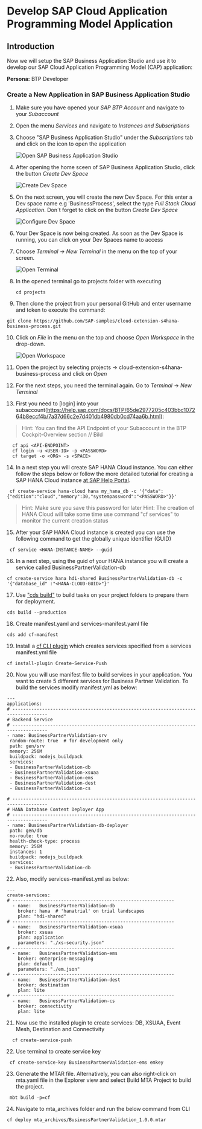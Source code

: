 # Develop SAP Cloud Application Programming Model Application

## Introduction

Now we will setup the SAP Business Application Studio and use it to develop our SAP Cloud Application Programming Model (CAP) application:

**Persona:** BTP Developer

### Create a New Application in SAP Business Application Studio

1.	Make sure you have opened your *SAP BTP Account* and navigate to your *Subaccount* 
   
2.	Open the menu *Services* and navigate to *Instances and Subscriptions*
   
3.	Choose "SAP Business Application Studio" under the *Subscriptions* tab and click on the icon to open the application
     
     ![Open SAP Business Application Studio](./images/dev-cap-app-1.png)
 
4.	 After opening the home sceen of SAP Business Application Studio, click the button *Create Dev Space*

     ![Create Dev Space](./images/dev-cap-app-3.png)
 
5.	On the next screen, you will create the new Dev Space. For this enter a Dev space name e.g 'BusinessProcess', select the type *Full Stack Cloud Application*.
    Don´t forget to click on the button *Create Dev Space*

      ![Configure Dev Space](./images/dev-cap-app-4.png)
      
 
6.	Your Dev Space is now being created. As soon as the Dev Space is running, you can click on your Dev Spaces name to access

7.	Choose *Terminal -> New Terminal* in the menu on the top of your screen.

    ![Open Terminal](./images/dev-cap-app-5.png)
 
8. In the opened terminal go to projects folder with executing
   
   ``` 
   cd projects
   ``` 
 
9.	 Then clone the project from your personal GitHub and enter username and token to execute the command: 
   ``` 
   git clone https://github.com/SAP-samples/cloud-extension-s4hana-business-process.git
   ``` 
 
10.	Click on *File* in the menu on the top and choose *Open Workspace* in the drop-down.

    ![Open Workspace](./images/dev-cap-app-7.png)
 
11.	 Open the project by selecting projects -> cloud-extension-s4hana-business-process and click on *Open*
 
12. For the next steps, you need the terminal again. Go to *Terminal* -> *New Terminal*
     
13. First you need to [login] into your subaccount(https://help.sap.com/docs/BTP/65de2977205c403bbc107264b8eccf4b/7a37d66c2e7d401db4980db0cd74aa6b.html):
> Hint: You can find the API Endpoint of your Subaccount in the BTP Cockpit-Overview section
 // Bild
 
  ``` 
    cf api <API-ENDPOINT>
    cf login -u <USER-ID> -p <PASSWORD>
    cf target -o <ORG> -s <SPACE>
  ```
         

14. In a next step you will create SAP HANA Cloud instance. You can either follow the steps below or follow the more detailed tutorial for creating a SAP HANA Cloud instance [at SAP Help Portal](https://help.sap.com/docs/HANA_CLOUD/db19c7071e5f4101837e23f06e576495/03982b3b93664f089b084713285e3c81.html?locale=en-US&state=DRAFT&version=2020_04_QRC).

 ```
  cf create-service hana-cloud hana my_hana_db -c '{"data":{"edition":"cloud","memory":30,"systempassword":"<PASSWORD>"}}'
 ```
 > Hint: Make sure you save this password for later
 > Hint: The creation of HANA Cloud will take some time use command "cf services" to monitor the current creation status

15. After your SAP HANA Cloud instance is created you can use the following command to get the globally unique identifier (GUID)
  ``` 
   cf service <HANA-INSTANCE-NAME> --guid
  ``` 

16. In a next step, using the guid of your HANA instance you will create a service called BusinessPartnerValidation-db

  ```  
  cf create-service hana hdi-shared BusinessPartnerValidation-db -c '{"database_id" :"<HANA-CLOUD-GUID>"}'
  ``` 
  
17. Use ["cds build"](https://cap.cloud.sap/docs/guides/deployment/custom-builds) to build tasks on your project folders to prepare them for deployment.

  ```
  cds build --production
  ```
  
18. Create manifest.yaml and services-manifest.yaml file

   ```
   cds add cf-manifest
   ```
  
19. Install a [cf CLI plugin](https://github.com/dawu415/CF-CLI-Create-Service-Push-Plugin) which creates services specified from a services manifest.yml file 

  ```	
  cf install-plugin Create-Service-Push
  ```   
    
20.  Now you will use manifest file to build services in your application. You want to create 5 different services for Business Partner Validation. To build the services modify manifest.yml as below:

 ```
---
applications:
# -----------------------------------------------------------------------------------
# Backend Service
# -----------------------------------------------------------------------------------
- name: BusinessPartnerValidation-srv
  random-route: true  # for development only
  path: gen/srv
  memory: 256M
  buildpack: nodejs_buildpack
  services:
  - BusinessPartnerValidation-db
  - BusinessPartnerValidation-xsuaa
  - BusinessPartnerValidation-ems
  - BusinessPartnerValidation-dest
  - BusinessPartnerValidation-cs

# -----------------------------------------------------------------------------------
# HANA Database Content Deployer App
# -----------------------------------------------------------------------------------
- name: BusinessPartnerValidation-db-deployer
  path: gen/db
  no-route: true
  health-check-type: process
  memory: 256M
  instances: 1
  buildpack: nodejs_buildpack
  services:
  - BusinessPartnerValidation-db

```

22. Also, modify services-manifest.yml as below:

```
---
create-services:
# ------------------------------------------------------------
  - name:   BusinessPartnerValidation-db
    broker: hana  # 'hanatrial' on trial landscapes
    plan: "hdi-shared"
# ------------------------------------------------------------
  - name:   BusinessPartnerValidation-xsuaa
    broker: xsuaa
    plan: application
    parameters: "./xs-security.json"
# ------------------------------------------------------------
  - name:   BusinessPartnerValidation-ems
    broker: enterprise-messaging
    plan: default
    parameters: "./em.json"
# ------------------------------------------------------------
  - name:   BusinessPartnerValidation-dest
    broker: destination
    plan: lite
# ------------------------------------------------------------
  - name:   BusinessPartnerValidation-cs
    broker: connectivity
    plan: lite
```

 21. Now use the installed plugin to create services: DB, XSUAA, Event Mesh, Destination and Connectivity
 
```
  cf create-service-push
```

 22. Use terminal to create service key
 
 ```
  cf create-service-key BusinessPartnerValidation-ems emkey
```   
 23. Generate the MTAR file. Alternatively, you can also right-click on mta.yaml file in the Explorer view and select Build MTA Project to build the project.

```
 mbt build -p=cf 
```

 24. Navigate to mta_archives folder and run the below command from CLI
 
  ```
  cf deploy mta_archives/BusinessPartnerValidation_1.0.0.mtar
  ``` 
               
